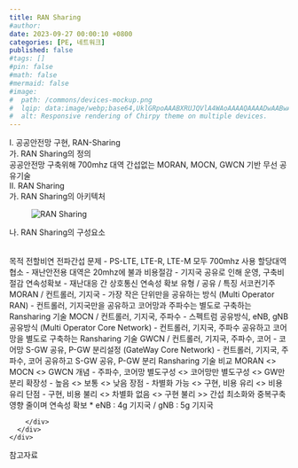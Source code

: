 ```yaml
---
title: RAN Sharing
#author: 
date: 2023-09-27 00:00:10 +0800
categories: [PE, 네트워크]
published: false
#tags: []
#pin: false
#math: false
#mermaid: false
#image:
#  path: /commons/devices-mockup.png
#  lqip: data:image/webp;base64,UklGRpoAAABXRUJQVlA4WAoAAAAQAAAADwAABwAAQUxQSDIAAAARL0AmbZurmr57yyIiqE8oiG0bejIYEQTgqiDA9vqnsUSI6H+oAERp2HZ65qP/VIAWAFZQOCBCAAAA8AEAnQEqEAAIAAVAfCWkAALp8sF8rgRgAP7o9FDvMCkMde9PK7euH5M1m6VWoDXf2FkP3BqV0ZYbO6NA/VFIAAAA
#  alt: Responsive rendering of Chirpy theme on multiple devices.
---
```


<div class="post-wrap">
  <div class="para">
    <div class="para-title">
      I. 공공안전망 구현, RAN-Sharing
    </div>
    <div class="para-cntnt">
      <div class="para">
        <div class="para-title">
          가. RAN Sharing의 정의
        </div>
        <div class="para-cntnt">
            공공안전망 구축위해 700mhz 대역 간섭없는 MORAN, MOCN, GWCN 기반 무선 공유기술
        </div>
      </div>
    </div>
  </div>
  
  <div class="para">
    <div class="para-title">
      II. RAN Sharing
    </div>
    <div class="para-cntnt">
      <div class="para">
        <div class="para-title">
          가. RAN Sharing의 아키텍처
        </div>
        <div class="para-cntnt">
          <figure class="post-figure">
            <img src="/assets/img/posts/RAN-Sharing.png" alt="RAN Sharing">
<!--            <figcaption>Source: Unveiling the Metaverse: Exploring Emerging Trends, Multifaceted Perspectives, and Future Challenges</figcaption>-->
          </figure>
        </div>
      </div>
      <div class="para">
        <div class="para-title">
          나. RAN Sharing의 구성요소
        </div>
        <div class="para-cntnt">
          <table class="post-table">
          </table>
          목적 전할비연
  전파간섭 문제 - PS-LTE, LTE-R, LTE-M 모두 700mhz 사용
  할당대역 협소 - 재난안전용 대역은 20mhz에 불과
  비용절감 - 기지국 공유로 인해 운영, 구축비 절감
  연속성확보 - 재난대응 간 상호통신 연속성 확보
유형 / 공유 / 특징 서코컨기주
  MORAN / 컨트롤러, 기지국 - 가장 작은 단위만을 공유하는 방식 (Multi Operator RAN)
    - 컨트롤러, 기지국만을 공유하고 코어망과 주파수는 별도로 구축하는 Ransharing 기술
  MOCN / 컨트롤러, 기지국, 주파수 - 스펙트럼 공유방식, eNB, gNB 공유방식 (Multi Operator Core Network)
    - 컨트롤러, 기지국, 주파수 공유하고 코어망을 별도로 구축하는 Ransharing 기술
  GWCN / 컨트롤러, 기지국, 주파수, 코어 - 코어망 S-GW 공유, P-GW 분리설정 (GateWay Core Network)
    - 컨트롤러, 기지국, 주파수, 코어 공유하고 S-GW 공유, P-GW 분리 Ransharing 기술
비교
  MORAN &lt;&gt; MOCN &lt;&gt; GWCN
  개념 - 주파수, 코어망 별도구성 &lt;&gt; 코어망만 별도구성 &lt;&gt; GW만 분리
  확장성 - 높음 &lt;&gt; 보통 &lt;&gt; 낮음
  장점 - 차별화 가능 &lt;&gt; 구현, 비용 유리 &lt;&gt; 비용 유리
  단점 - 구현, 비용 불리 &lt;&gt; 차별화 없음 &lt;&gt; 구현 불리
&gt;&gt; 간섭 최소화와 중복구축 영향 줄이며 연속성 확보
* eNB : 4g 기지국 / gNB : 5g 기지국

        </div>
      </div>
    </div>
  </div>

  <div class="refr-wrap">
    <div class="refr-title">
        참고자료
    </div>
    <ol class="refr-list">
    <!--    <li>(나현식, 최대선) <a target="_blank" href="https://scienceon.kisti.re.kr/commons/util/originalView.do?cn=JAKO202225948430499&oCn=JAKO202225948430499&dbt=JAKO&journal=NJOU00291864">메타버스 보안 위협 요소 및 대응 방안 검토</a></li>-->
    <!--    <li>(M. Uddin, S. Manickam, H. Ullah, M. Obaidat and A. Dandoush) <a target="_blank" href="https://ieeexplore.ieee.org/abstract/document/10138386">Unveiling the Metaverse: Exploring Emerging Trends, Multifaceted Perspectives, and Future Challenges</a></li>-->
    </ol>
  </div>
</div>

